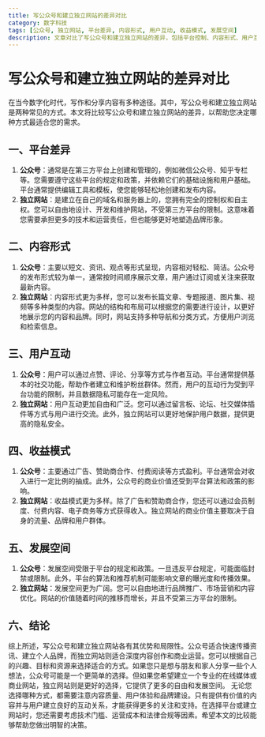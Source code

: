 ```yaml
---
title: 写公众号和建立独立网站的差异对比
category: 数字科技
tags: [公众号, 独立网站, 平台差异, 内容形式, 用户互动, 收益模式, 发展空间]
description: 文章对比了写公众号和建立独立网站的差异，包括平台控制、内容形式、用户互动、收益模式和发展空间等方面，帮助读者根据自身需求选择最适合的内容分享方式。
---
```

# 写公众号和建立独立网站的差异对比

在当今数字化时代，写作和分享内容有多种途径。其中，写公众号和建立独立网站是两种常见的方式。本文将比较写公众号和建立独立网站的差异，以帮助您决定哪种方式最适合您的需求。

## 一、平台差异

1. **公众号**：通常是在第三方平台上创建和管理的，例如微信公众号、知乎专栏等。您需要遵守这些平台的规定和政策，并依赖它们的基础设施和用户基础。平台通常提供编辑工具和模板，使您能够轻松地创建和发布内容。
2. **独立网站**：是建立在自己的域名和服务器上的，您拥有完全的控制权和自主权。您可以自由地设计、开发和维护网站，不受第三方平台的限制。这意味着您需要承担更多的技术和运营责任，但也能够更好地塑造品牌形象。

## 二、内容形式

1. **公众号**：主要以短文、资讯、观点等形式呈现，内容相对轻松、简洁。公众号的发布形式较为单一，通常按时间顺序展示文章，用户通过订阅或关注来获取最新内容。
2. **独立网站**：内容形式更为多样，您可以发布长篇文章、专题报道、图片集、视频等多种类型的内容。网站的结构和布局可以根据您的需要进行设计，以更好地展示您的内容和品牌。同时，网站支持多种导航和分类方式，方便用户浏览和检索信息。

## 三、用户互动

1. **公众号**：用户可以通过点赞、评论、分享等方式与作者互动。平台通常提供基本的社交功能，帮助作者建立和维护粉丝群体。然而，用户的互动行为受到平台功能的限制，并且数据隐私可能存在一定风险。
2. **独立网站**：用户互动更加自由和广泛。您可以通过留言板、论坛、社交媒体插件等方式与用户进行交流。此外，独立网站可以更好地保护用户数据，提供更高的隐私安全。

## 四、收益模式

1. **公众号**：主要通过广告、赞助商合作、付费阅读等方式盈利。平台通常会对收入进行一定比例的抽成。此外，公众号的商业价值还受到平台算法和政策的影响。
2. **独立网站**：收益模式更为多样。除了广告和赞助商合作，您还可以通过会员制度、付费内容、电子商务等方式获得收入。独立网站的商业价值主要取决于自身的流量、品牌和用户群体。

## 五、发展空间

1. **公众号**：发展空间受限于平台的规定和政策。一旦违反平台规定，可能面临封禁或限制。此外，平台的算法和推荐机制可能影响文章的曝光度和传播效果。
2. **独立网站**：发展空间更为广阔。您可以自由地进行品牌推广、市场营销和内容优化。网站的价值随着时间的推移而增长，并且不受第三方平台的限制。

## 六、结论

综上所述，写公众号和建立独立网站各有其优势和局限性。公众号适合快速传播资讯、建立个人品牌，而独立网站则适合深度内容创作和商业运营。您可以根据自己的兴趣、目标和资源来选择适合的方式。如果您只是想与朋友和家人分享一些个人想法，公众号可能是一个更简单的选择。但如果您希望建立一个专业的在线媒体或商业网站，独立网站则是更好的选择，它提供了更多的自由和发展空间。
无论您选择哪种方式，都需要注意内容质量、用户体验和品牌建设。只有提供有价值的内容并与用户建立良好的互动关系，才能获得更多的关注和支持。在选择平台或建立网站时，您还需要考虑技术门槛、运营成本和法律合规等因素。希望本文的比较能够帮助您做出明智的决策。
